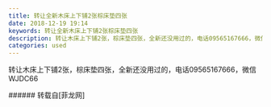 ```yaml
---
title: 转让全新木床上下铺2张棕床垫四张
date: 2018-12-19 19:14
keywords: 转让全新木床上下铺2张棕床垫四张
description: 转让木床上下铺2张，棕床垫四张，全新还没用过的，电话09565167666，微信WJDC66
categories: used
---
```

<td class="t_f" id="postmessage_2522169">

转让木床上下铺2张，棕床垫四张，全新还没用过的，电话09565167666，微信WJDC66<br/>
<img alt="" border="0" class="zoom" data-cf-modified-4ae857cc9492669d13bb1d74-="" file="http://www.flw.ph/data/appbyme/upload/image/201812/19/r294c2q88LVz.jpg" id="aimg_QGL96" lazyloadthumb="1" onclick="" onmouseover="" src="http://www.flw.ph/data/appbyme/upload/image/201812/19/r294c2q88LVz.jpg"/><br/>
</td>
###### 转载自[菲龙网]